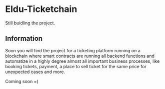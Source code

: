 # Eldu-Ticketchain

Still buidling the project.

## Information
Soon you will find the project for a ticketing platform running on a blockchain 
where smart contracts are running all backend functions and automatize in a highly degree almost all important business processes, 
like booking tickets, payment, a place to sell ticket for the same price for unexpected cases and more.

Coming soon =)
